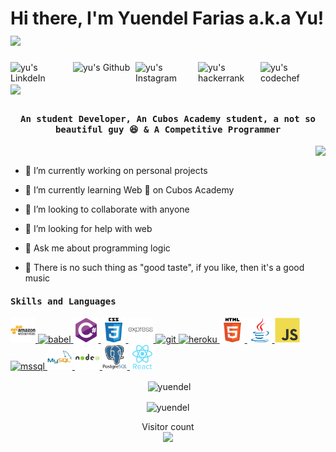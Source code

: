 # Hi there, I'm Yuendel Farias a.k.a Yu! <img src="https://user-images.githubusercontent.com/69279746/111105930-d5fe3d80-8532-11eb-9158-cdd9cedf547f.gif" width="6%" />

<a href="https://www.linkedin.com/in/yuendel-farias-ab6809142/" target="_blank">
  <img align="left" alt="yu's LinkdeIn" width="100px" src="https://img.shields.io/badge/Linkedin-0A66C2?style=for-the-badge&logo=Linkedin&logoColor=white" />
</a>
<a href="https://github.com/Yuendel" target="_blank">
  <img align="left" alt="yu's Github" width="100px" src="https://img.shields.io/badge/Github-181717?style=for-the-badge&logo=Github&logoColor=white" />
</a>
<a href="https://www.instagram.com/yuendel_farias/" target="_blank">
  <img align="left" alt="yu's Instagram" width="100px" src="https://img.shields.io/badge/Instagram-E4405F?style=for-the-badge&logo=instagram&logoColor=white" />
</a>
<a href="https://www.hackerrank.com/yuendel_fb" target="_blank">
  <img align="left" alt="yu's hackerrank" width="100px" src="https://img.shields.io/badge/HackerRank-2EC866?style=for-the-badge&logo=HackerRank&logoColor=black" />
</a>
<a href="mailto:yuendel.fb@hotmail.com" target="_blank">
  <img align="left" alt="yu's codechef" width="70px" src="https://img.shields.io/badge/Gmail-EA4335?style=for-the-badge&logo=Gmail&logoColor=white" />
</a>

<br><br>
<img align="center" src="https://user-images.githubusercontent.com/69279746/111102510-02ae5700-852b-11eb-97b9-7c21e8f01b34.jpg" />


## <p align="center"><h4 align="center"><samp> An student Developer, An Cubos Academy student, a not so beautiful guy :laughing:  & A Competitive Programmer </samp></h4></p>

<div>
  
  <img align="right" src="https://user-images.githubusercontent.com/69279746/111104880-6e46f300-8530-11eb-882e-c5ebe1976d6f.gif" />

<br>
  
- 🔭  I’m currently working on personal projects
- 🌱 I’m currently learning Web :trident: on Cubos Academy
- 👯 I’m looking to collaborate with anyone
- 🤔 I’m looking for help with web
- 💬 Ask me about programming logic
- :musical_note: There is no such thing as "good taste", if you like, then it's a good music

  </div>
  
<h4><b><samp>Skills and Languages</samp></b></h4>


<p align="left"> <a href="https://aws.amazon.com" target="_blank"> <img src="https://raw.githubusercontent.com/devicons/devicon/master/icons/amazonwebservices/amazonwebservices-original-wordmark.svg" alt="aws" width="40" height="40"/> </a> <a href="https://babeljs.io/" target="_blank"> <img src="https://www.vectorlogo.zone/logos/babeljs/babeljs-icon.svg" alt="babel" width="40" height="40"/> </a> <a href="https://www.w3schools.com/cs/" target="_blank"> <img src="https://raw.githubusercontent.com/devicons/devicon/master/icons/csharp/csharp-original.svg" alt="csharp" width="40" height="40"/> </a> <a href="https://www.w3schools.com/css/" target="_blank"> <img src="https://raw.githubusercontent.com/devicons/devicon/master/icons/css3/css3-original-wordmark.svg" alt="css3" width="40" height="40"/> </a> <a href="https://expressjs.com" target="_blank"> <img src="https://raw.githubusercontent.com/devicons/devicon/master/icons/express/express-original-wordmark.svg" alt="express" width="40" height="40"/> </a> <a href="https://git-scm.com/" target="_blank"> <img src="https://www.vectorlogo.zone/logos/git-scm/git-scm-icon.svg" alt="git" width="40" height="40"/> </a> <a href="https://heroku.com" target="_blank"> <img src="https://www.vectorlogo.zone/logos/heroku/heroku-icon.svg" alt="heroku" width="40" height="40"/> </a> <a href="https://www.w3.org/html/" target="_blank"> <img src="https://raw.githubusercontent.com/devicons/devicon/master/icons/html5/html5-original-wordmark.svg" alt="html5" width="40" height="40"/> </a> <a href="https://www.java.com" target="_blank"> <img src="https://raw.githubusercontent.com/devicons/devicon/master/icons/java/java-original.svg" alt="java" width="40" height="40"/> </a> <a href="https://developer.mozilla.org/en-US/docs/Web/JavaScript" target="_blank"> <img src="https://raw.githubusercontent.com/devicons/devicon/master/icons/javascript/javascript-original.svg" alt="javascript" width="40" height="40"/> </a> <a href="https://www.microsoft.com/en-us/sql-server" target="_blank"> <img src="https://www.svgrepo.com/show/303229/microsoft-sql-server-logo.svg" alt="mssql" width="40" height="40"/> </a> <a href="https://www.mysql.com/" target="_blank"> <img src="https://raw.githubusercontent.com/devicons/devicon/master/icons/mysql/mysql-original-wordmark.svg" alt="mysql" width="40" height="40"/> </a> <a href="https://nodejs.org" target="_blank"> <img src="https://raw.githubusercontent.com/devicons/devicon/master/icons/nodejs/nodejs-original-wordmark.svg" alt="nodejs" width="40" height="40"/> </a> <a href="https://www.postgresql.org" target="_blank"> <img src="https://raw.githubusercontent.com/devicons/devicon/master/icons/postgresql/postgresql-original-wordmark.svg" alt="postgresql" width="40" height="40"/> </a> <a href="https://reactjs.org/" target="_blank"> <img src="https://raw.githubusercontent.com/devicons/devicon/master/icons/react/react-original-wordmark.svg" alt="react" width="40" height="40"/> </a> </p>

<div align="center">
<p>&nbsp;<img align="center" src="https://github-readme-stats.vercel.app/api?username=yuendel&show_icons=true&locale=en" alt="yuendel" /></p>

<p><img align="center" src="https://github-readme-streak-stats.herokuapp.com/?user=yuendel&" alt="yuendel" /></p>

<p align="center"> 
  Visitor count<br>
  <img src="https://profile-counter.glitch.me/Yuendel/count.svg" />
</p>
  </div>
